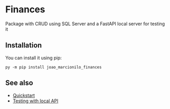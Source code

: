 # Finances

Package with CRUD using SQL Server and a FastAPI local server for testing it

## Installation

You can install it using pip:

```
py -m pip install joao_marcionilo_finances
```

## See also

- [Quickstart](/Quickstart)
- [Testing with local API](/Server)